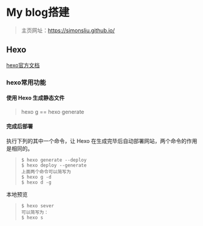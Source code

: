 # My blog搭建

> 主页网址：https://simonsliu.github.io/

## Hexo

[hexo官方文档](https://hexo.io/zh-cn/docs/)

### hexo常用功能

#### 使用 Hexo 生成静态文件

> hexo g == hexo generate 

#### 完成后部署

执行下列的其中一个命令，让 Hexo 在生成完毕后自动部署网站，两个命令的作用是相同的。

> ```shell
> $ hexo generate --deploy
> $ hexo deploy --generate
> 上面两个命令可以简写为
> $ hexo g -d
> $ hexo d -g
> ```

本地预览
> ```shell
> $ hexo sever
> 可以简写为：
> $ hexo s
> ```

